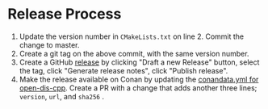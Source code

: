 # Release Process

1. Update the version number in `CMakeLists.txt` on line 2. Commit the change to master.
2. Create a git tag on the above commit, with the same version number.
3. Create a GitHub [release](https://github.com/open-dis/open-dis-cpp/releases) by clicking "Draft a new Release" button, select the tag, click "Generate release notes", click "Publish release".
4. Make the release available on Conan by updating the [conandata.yml for open-dis-cpp](https://github.com/conan-io/conan-center-index/blob/master/recipes/open-dis-cpp/all/conandata.yml). Create a PR with a change that adds another three lines; `version`, `url`, and `sha256` .
